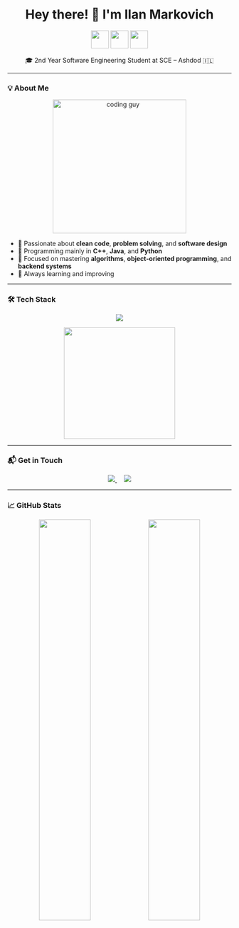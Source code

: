 <h1 align="center">Hey there! 👋 I'm Ilan Markovich</h1>
<p align="center">
  <img src="https://cdn.jsdelivr.net/gh/devicons/devicon/icons/cplusplus/cplusplus-original.svg" height="40" />
  <img src="https://cdn.jsdelivr.net/gh/devicons/devicon/icons/java/java-original.svg" height="40" />
  <img src="https://cdn.jsdelivr.net/gh/devicons/devicon/icons/python/python-original.svg" height="40" />
</p>
<p align="center">🎓 2nd Year Software Engineering Student at SCE – Ashdod 🇮🇱</p>

---

### 💡 About Me
<p align="center">
  <img src="https://media.giphy.com/media/qgQUggAC3Pfv687qPC/giphy.gif" width="300" alt="coding guy" />
</p>

- 🧠 Passionate about **clean code**, **problem solving**, and **software design**
- 🔧 Programming mainly in **C++**, **Java**, and **Python**
- 🎯 Focused on mastering **algorithms**, **object-oriented programming**, and **backend systems**
- 🚀 Always learning and improving

---

### 🛠️ Tech Stack

<p align="center">
  <img src="https://skillicons.dev/icons?i=cpp,java,python,git,vscode,github" />
</p>

<p align="center">
  <img src="https://media.giphy.com/media/ZVik7pBtu9dNS/giphy.gif" width="250" />
</p>

---

### 📬 Get in Touch

<p align="center">
  <a href="mailto:merkovichilan@gmail.com">
    <img src="https://img.shields.io/badge/Email-merkovichilan@gmail.com-red?style=flat-square&logo=gmail" />
  </a>
  &nbsp;&nbsp;&nbsp;
  <a href="https://linkedin.com/in/ilanmarkovich" target="_blank">
    <img src="https://img.shields.io/badge/LinkedIn-View_Profile-blue?style=flat-square&logo=linkedin" />
  </a>
</p>

---

### 📈 GitHub Stats

<p align="center">
  <img src="https://github-readme-stats.vercel.app/api?username=ilanmarkovich&show_icons=true&theme=default&hide_border=true" width="48%" />
  <img src="https://github-readme-streak-stats.herokuapp.com/?user=ilanmarkovich&theme=default&hide_border=true" width="48%" />
</p>
